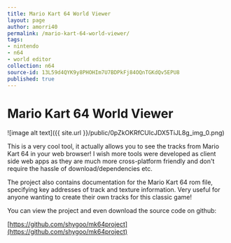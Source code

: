 ```yaml
---
title: Mario Kart 64 World Viewer
layout: page
author: amorri40
permalink: /mario-kart-64-world-viewer/
tags:
- nintendo
- n64
- world editor
collection: n64
source-id: 13L59d4QYK9y8PHOHIm7U7BDPkFj84OQnTGKdQv5EPU8
published: true
---
```

# Mario Kart 64 World Viewer

![image alt text]({{ site.url }}/public/0pZkOKRfCUlcJDX5TiJL8g_img_0.png)

This is a very cool tool, it actually allows you to see the tracks from Mario Kart 64 in your web browser! I wish more tools were developed as client side web apps as they are much more cross-platform friendly and don't require the hassle of download/dependencies etc.

The project also contains documentation for the Mario Kart 64 rom file, specifying key addresses of track and texture information. Very useful for anyone wanting to create their own tracks for this classic game!

You can view the project and even download the source code on github:

[https://github.com/shygoo/mk64project](https://github.com/shygoo/mk64project) 

